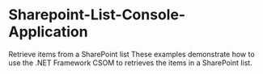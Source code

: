 # Sharepoint-List-Console-Application
Retrieve items from a SharePoint list
These examples demonstrate how to use the .NET Framework CSOM to retrieves the items in a SharePoint list.
